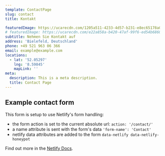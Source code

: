 ```yaml
---
template: ContactPage
slug: contact
title: Kontakt

featuredImage: https://ucarecdn.com/1205a511-4233-4d57-b231-e8ec65178a0b/
# featuredImage: https://ucarecdn.com/e22a858a-b420-47af-99f6-ed54b6860333/
subtitle: Nehmen Sie Kontakt auf
address: 'Bielefeld, Deutschland'
phone: +49 521 963 06 366
email: example@example.com
locations:
  - lat: '52.05297'
    lng: '8.59845'
    mapLink: ''
meta:
  description: This is a meta description.
  title: Contact Page
---
```


## Example contact form

This form is setup to use Netlify's form handling:

- the form action is set to the current absolute url: `action: '/contact/'`
- a name attribute is sent with the form's data `'form-name': 'Contact'`
- netlify data attributes are added to the form `data-netlify data-netlify-honeypot`

Find out more in the [Netlify Docs](https://www.netlify.com/docs/form-handling/).
